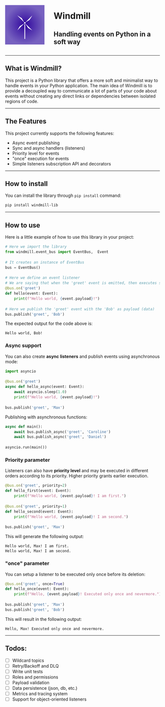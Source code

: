 <div style="display: inline-flex; align-items: center;">
    <img src="windmill.png" width="128", height="128">
    <div style="margin: 0 0 0 30px;">
        <h1>Windmill</h1>
        <h2>Handling events on Python in a soft way</h2>
    </div>
</div>

---
## What is Windmill?
This project is a Python library that offers a more soft and minimalist way to handle events in your Python application. The main idea of Windmill is to provide a decoupled way to communicate a lot of parts of your code about events without creating any direct links or dependencies between isolated regions of code.

---
## The Features
This project currently supports the following features:
- Async event publishing
- Sync and async handlers (listeners)
- Priority level for events
- "once" execution for events
- Simple listeners subscription API and decorators

---
## How to install
You can install the library through `pip install` command:
```bash
pip install windmill-lib
```

---
## How to use
Here is a little example of how to use this library in your project:
```python
# Here we import the library
from windmill.event_bus import EventBus,  Event

# It creates an instance of EventBus
bus = EventBus()

# Here we define an event listener
# We are saying that when the 'greet' event is emitted, then executes something. This listener receives the emitted event instance as parameter.
@bus.on('greet')
def hello(event: Event):
    print(f"Hello world, {event.payload}!")

# Here we publish the 'greet' event with the 'Bob' as payload (data)
bus.publish('greet', 'Bob')
```
The expected output for the code above is:
```
Hello world, Bob!
```

### Async support
You can also create **async listeners** and publish events using asynchronous mode:

```python
import asyncio

@bus.on('greet')
async def hello_async(event: Event):
    await asyncio.sleep(1.0)
    print(f"Hello world, {event.payload}!")

bus.publish('greet', 'Max')
```
Publishing with asynchronous functions:
```python
async def main():
    await bus.publish_async('greet', 'Caroline')
    await bus.publish_async('greet', 'Daniel')

asyncio.run(main())
```

### Priority parameter
Listeners can also have **priority level** and may be executed in
different orders according to its priority. Higher priority grants
earlier execution.

```python
@bus.on('greet', priority=2)
def hello_first(event: Event):
    print(f"Hello world, {event.payload}! I am first.")

@bus.on('greet', priority=1)
def hello_second(event: Event):
    print(f"Hello world, {event.payload}! I am second.")

bus.publish('greet', 'Max')
```
This will generate the following output:
```
Hello world, Max! I am first.
Hello world, Max! I am second.
```

### "once" parameter
You can setup a listener to be executed only once before its deletion:

```python
@bus.on('greet', once=True)
def hello_once(event: Event):
    print(f"Hello, {event.payload}! Executed only once and nevermore.")

bus.publish('greet', 'Max')
bus.publish('greet', 'Bob')
```

This will result in the following output:
```
Hello, Max! Executed only once and nevermore.
```

---
## Todos:
- [ ] Wildcard topics
- [ ] Retry/Backoff and DLQ
- [ ] Write unit tests
- [ ] Roles and permissions
- [ ] Payload validation
- [ ] Data persistence (json, db, etc.)
- [ ] Metrics and tracing system
- [ ] Support for object-oriented listeners